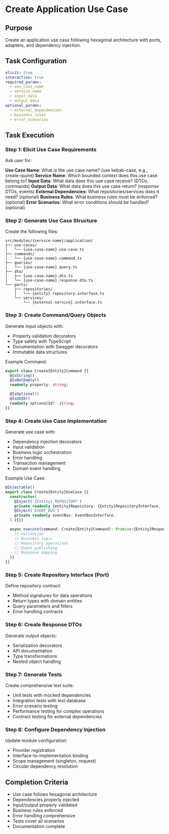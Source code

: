 # Create Application Use Case

## Purpose
Create an application use case following hexagonal architecture with ports, adapters, and dependency injection.

## Task Configuration
```yaml
elicit: true
interactive: true
required_params:
  - use_case_name
  - service_name
  - input_data
  - output_data
optional_params:
  - external_dependencies
  - business_rules
  - error_scenarios
```

## Task Execution

### Step 1: Elicit Use Case Requirements
Ask user for:

**Use Case Name**: What is the use case name? (use kebab-case, e.g., create-quote)
**Service Name**: Which bounded context does this use case belong to?
**Input Data**: What data does this use case receive? (DTOs, commands)
**Output Data**: What data does this use case return? (response DTOs, events)
**External Dependencies**: What repositories/services does it need? (optional)
**Business Rules**: What business rules must be enforced? (optional)
**Error Scenarios**: What error conditions should be handled? (optional)

### Step 2: Generate Use Case Structure
Create the following files:

```
src/modules/{service-name}/application/
├── use-cases/
│   └── {use-case-name}.use-case.ts
├── commands/
│   └── {use-case-name}.command.ts
├── queries/
│   └── {use-case-name}.query.ts
├── dto/
│   ├── {use-case-name}.dto.ts
│   └── {use-case-name}.response.dto.ts
└── ports/
    ├── repositories/
    │   └── {entity}.repository.interface.ts
    └── services/
        └── {external-service}.interface.ts
```

### Step 3: Create Command/Query Objects
Generate input objects with:
- Property validation decorators
- Type safety with TypeScript
- Documentation with Swagger decorators
- Immutable data structures

Example Command:
```typescript
export class Create{Entity}Command {{
  @IsString()
  @IsNotEmpty()
  readonly property: string;

  @IsOptional()
  @IsUUID()
  readonly optionalId?: string;
}}
```

### Step 4: Create Use Case Implementation
Generate use case with:
- Dependency injection decorators
- Input validation
- Business logic orchestration
- Error handling
- Transaction management
- Domain event handling

Example Use Case:
```typescript
@Injectable()
export class Create{Entity}UseCase {{
  constructor(
    @Inject('{Entity}_REPOSITORY')
    private readonly {entity}Repository: {Entity}RepositoryInterface,
    @Inject('EVENT_BUS')
    private readonly eventBus: EventBusInterface,
  ) {{}}

  async execute(command: Create{Entity}Command): Promise<{Entity}ResponseDto> {{
    // Validation
    // Business logic
    // Repository operations
    // Event publishing
    // Response mapping
  }}
}}
```

### Step 5: Create Repository Interface (Port)
Define repository contract:
- Method signatures for data operations
- Return types with domain entities
- Query parameters and filters
- Error handling contracts

### Step 6: Create Response DTOs
Generate output objects:
- Serialization decorators
- API documentation
- Type transformations
- Nested object handling

### Step 7: Generate Tests
Create comprehensive test suite:
- Unit tests with mocked dependencies
- Integration tests with test database
- Error scenario testing
- Performance testing for complex operations
- Contract testing for external dependencies

### Step 8: Configure Dependency Injection
Update module configuration:
- Provider registration
- Interface-to-implementation binding
- Scope management (singleton, request)
- Circular dependency resolution

## Completion Criteria
- Use case follows hexagonal architecture
- Dependencies properly injected
- Input/output properly validated
- Business rules enforced
- Error handling comprehensive
- Tests cover all scenarios
- Documentation complete